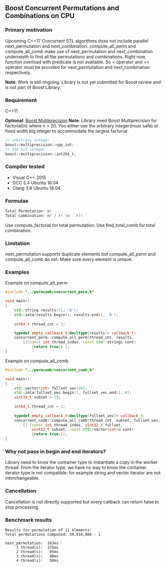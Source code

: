 ## Boost Concurrent Permutations and Combinations on CPU

### Primary motivation

Upcoming C++17 Concurrent STL algorithms does not include parallel next_permutation and next_combination. compute_all_perm and compute_all_comb make use of next_permutation and next_combination underneath to find all the permutations and combinations. Right now, function overload with predicate is not available. So < operator and == operator must be provided for next_permutation and next_combination respectively.

**Note**: Work is still ongoing. Library is not yet submitted for Boost review and is not part of Boost Library.

### Requirement
C++11

**Optional**: [Boost Multiprecision](http://www.boost.org/doc/libs/1_62_0/libs/multiprecision/doc/html/index.html)
**Note**: Library need Boost Multiprecision for factorial(n) where n > 20. You either use the arbitrary integer(most safe) or fixed width big integer to accommodate the largest factorial. 

```cpp
// arbitrary integer
boost::multiprecision::cpp_int;
// 256 bit integer
boost::multiprecision::int256_t;
```

### Compiler tested
- Visual C++ 2015
- GCC 5.4 Ubuntu 16.04
- Clang 3.8 Ubuntu 16.04

### Formulae

```cpp
Total Permutation: n!
Total Combination: n! / r! (n - r)! 
```

Use compute_factorial for total permutation.
Use find_total_comb for total combination.

### Limitation

next_permutation supports duplicate elements but compute_all_perm and compute_all_comb do not. Make sure every element is unique.

### Examples

Example on compute_all_perm

```cpp
#include "../permcomb/concurrent_perm.h"

void main()
{
    std::string results(11, 'A');
    std::iota(results.begin(), results.end(), 'A');
    
    int64_t thread_cnt = 2;

    typedef empty_callback_t<decltype(results)> callback_t;
    concurrent_perm::compute_all_perm(thread_cnt, results, 
		[](const int thread_index, const std::string& cont) 
			{return true;} );
}
```

Example on compute_all_comb

```cpp
#include "../permcomb/concurrent_comb.h"

void main()
{
    std::vector<int> fullset_vec(20);
    std::iota(fullset_vec.begin(), fullset_vec.end(), 0);
    uint32_t subset = 10;
    
    int64_t thread_cnt = 1;
    
    typedef empty_callback_t<decltype(fullset_vec)> callback_t;
    concurrent_comb::compute_all_comb(thread_cnt, subset, fullset_vec, 
		[] (const int thread_index, uint32_t fullset,
			uint32_t subset, const std::vector<int>& cont) 
			{return true;});
}
```

### Why not pass in begin and end iterators?

Library need to know the container type to instantiate a copy in the worker thread. From the iterator type, we have no way to know the container. iterator type is not compatible: for example string and vector iterator are not interchangeable.

### Cancellation

Cancellation is not directly supported but every callback can return false to stop processing.

### Benchmark results

```
Results for permutation of 11 elements:
Total permutations computed: 39,916,800 - 1

next_permutation:  163ms
     1 thread(s):  175ms
     2 thread(s):   95ms
     3 thread(s):   48ms
     4 thread(s):   50ms
```